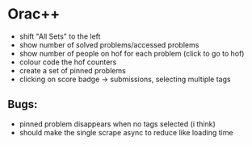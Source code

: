 # Orac++

- shift "All Sets" to the left
- show number of solved problems/accessed problems
- show number of people on hof for each problem (click to go to hof)
- colour code the hof counters
- create a set of pinned problems
- clicking on score badge -> submissions, selecting multiple tags

## Bugs:
- pinned problem disappears when no tags selected (i think)
- should make the single scrape async to reduce like loading time